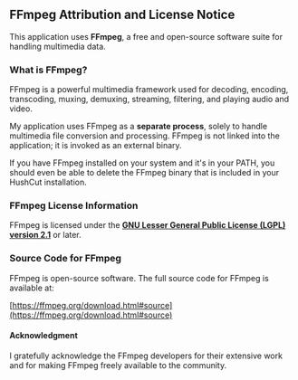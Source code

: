 


## FFmpeg Attribution and License Notice

This application uses **FFmpeg**, a free and open-source software suite for handling multimedia data.


### What is FFmpeg?

FFmpeg is a powerful multimedia framework used for decoding, encoding, transcoding, muxing, demuxing, streaming, filtering, and playing audio and video.

My application uses FFmpeg as a **separate process**, solely to handle multimedia file conversion and processing. FFmpeg is not linked into the application; it is invoked as an external binary. 

If you have FFmpeg installed on your system and it's in your PATH, you should even be able to delete the FFmpeg binary that is included in your HushCut installation.


### FFmpeg License Information

FFmpeg is licensed under the **[GNU Lesser General Public License (LGPL) version 2.1](https://www.gnu.org/licenses/old-licenses/lgpl-2.1.html)** or later.



### Source Code for FFmpeg

FFmpeg is open-source software. The full source code for FFmpeg is available at:

[https://ffmpeg.org/download.html#source](https://ffmpeg.org/download.html#source)


#### Acknowledgment

I gratefully acknowledge the FFmpeg developers for their extensive work and for making FFmpeg freely available to the community.



